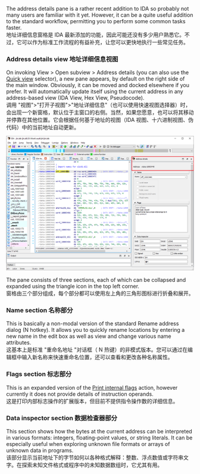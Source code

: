 The address details pane is a rather recent addition to IDA so probably not many users are familiar with it yet. However, it can be a quite useful addition to the standard workflow, permitting you to perform some common tasks faster.  
地址详细信息窗格是 IDA 最新添加的功能，因此可能还没有多少用户熟悉它。不过，它可以作为标准工作流程的有益补充，让您可以更快地执行一些常见任务。

### Address details view 地址详细信息视图

On invoking View > Open subview > Address details (you can also use the [Quick view](https://hex-rays.com/blog/igors-tip-of-the-week-30-quick-views/) selector), a new pane appears, by default on the right side of the main window. Obviously, it can be moved and docked elsewhere if you prefer. It will automatically update itself using the current address in any address-based view (IDA View, Hex View, Pseudocode).  
调用 "视图">"打开子视图">"地址详细信息"（也可以使用快速视图选择器）时，会出现一个新窗格，默认位于主窗口的右侧。当然，如果您愿意，也可以将其移动并停靠在其他位置。它会根据任何基于地址的视图（IDA 视图、十六进制视图、伪代码）中的当前地址自动更新。

![](assets/2022/06/adetails1.png)

The pane consists of three sections, each of which can be collapsed and expanded using the triangle icon in the top left corner.  
窗格由三个部分组成，每个部分都可以使用左上角的三角形图标进行折叠和展开。

### Name section 名称部分

This is basically a non-modal version of the standard Rename address dialog (N hotkey). It allows you to quickly rename locations by entering a new name in the edit box as well as view and change various name attributes.  
这基本上是标准 "重命名地址 "对话框（ N 热键）的非模式版本。您可以通过在编辑框中输入新名称来快速重命名位置，还可以查看和更改各种名称属性。

### Flags section 标志部分

This is an expanded version of the [Print internal flags](https://hex-rays.com/blog/igors-tip-of-the-week-91-item-flags/) action, however currently it does not provide details of instruction operands.  
这是打印内部标志操作的扩展版本，但目前不提供指令操作数的详细信息。

### Data inspector section 数据检查器部分

This section shows how the bytes at the current address can be interpreted in various formats: integers, floating-point values, or string literals. It can be especially useful when exploring unknown file formats or arrays of unknown data in programs.  
该部分显示当前地址下的字节如何以各种格式解释：整数、浮点数值或字符串文字。在探索未知文件格式或程序中的未知数据数组时，它尤其有用。